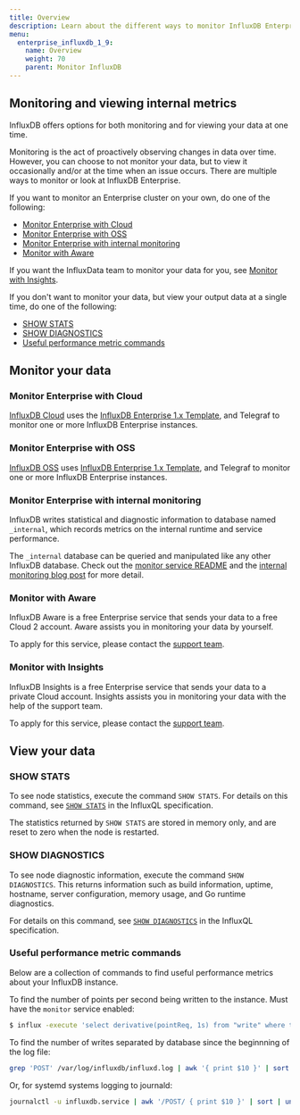 ```yaml
---
title: Overview 
description: Learn about the different ways to monitor InfluxDB Enterprise. 
menu:
  enterprise_influxdb_1_9:
    name: Overview
    weight: 70
    parent: Monitor InfluxDB
---
```


## Monitoring and viewing internal metrics

InfluxDB offers options for both monitoring and for viewing your data at one time. 

Monitoring is the act of proactively observing changes in data over time. However, you can choose to not monitor your data, but to view it occasionally and/or at the time when an issue occurs. There are multiple ways to monitor or look at InfluxDB Enterprise. 

If you want to monitor an Enterprise cluster on your own, do one of the following: 

* [Monitor Enterprise with Cloud](#monitor-enterprise-with-cloud)
* [Monitor Enterprise with OSS](#monitor-enterprise-with-oss)
* [Monitor Enterprise with internal monitoring](#monitor-enterprise-with-internal-monitoring)
* [Monitor with Aware](#monitor-with-aware)

If you want the InfluxData team to monitor your data for you, see [Monitor with Insights](#monitor-with-insights). 

If you don't want to monitor your data, but view your output data at a single time, do one of the following: 

* [SHOW STATS](#show-stats)
* [SHOW DIAGNOSTICS](#show-diagnostics)
* [Useful performance metric commands](#useful-performance-metric-commands)

## Monitor your data 

### Monitor Enterprise with Cloud 

[InfluxDB Cloud](/influxdb/cloud/) uses the [InfluxDB Enterprise 1.x Template](https://github.com/influxdata/community-templates/tree/master/influxdb-enterprise-1x), and Telegraf to monitor one or more InfluxDB Enterprise instances.

### Monitor Enterprise with OSS 

[InfluxDB OSS](/influxdb/v2.0/) uses [InfluxDB Enterprise 1.x Template](https://github.com/influxdata/community-templates/tree/master/influxdb-enterprise-1x), and Telegraf to monitor one or more InfluxDB Enterprise instances.

### Monitor Enterprise with internal monitoring 

InfluxDB writes statistical and diagnostic information to database named `_internal`, which records metrics on the internal runtime and service performance.

The `_internal` database can be queried and manipulated like any other InfluxDB database.
Check out the [monitor service README](https://github.com/influxdata/influxdb/blob/1.8/monitor/README.md) and the [internal monitoring blog post](https://www.influxdata.com/blog/how-to-use-the-show-stats-command-and-the-_internal-database-to-monitor-influxdb/) for more detail.

### Monitor with Aware

InfluxDB Aware is a free Enterprise service that sends your data to a free Cloud 2 account. Aware assists you in monitoring your data by yourself. 

To apply for this service, please contact the [support team](support@influxdata.com). 

### Monitor with Insights 

InfluxDB Insights is a free Enterprise service that sends your data to a private Cloud account. Insights assists you in monitoring your data with the help of the support team.  

To apply for this service, please contact the [support team](support@influxdata.com). 

## View your data 

### SHOW STATS 

To see node statistics, execute the command `SHOW STATS`.
For details on this command, see [`SHOW STATS`](/enterprise_influxdb/v1.9/query_language/spec#show-stats) in the InfluxQL specification.

The statistics returned by `SHOW STATS` are stored in memory only, and are reset to zero when the node is restarted.

### SHOW DIAGNOSTICS 

To see node diagnostic information, execute the command `SHOW DIAGNOSTICS`.
This returns information such as build information, uptime, hostname, server configuration, memory usage, and Go runtime diagnostics.

For details on this command, see [`SHOW DIAGNOSTICS`](/enterprise_influxdb/v1.9/query_language/spec#show-diagnostics) in the InfluxQL specification.

### Useful performance metric commands 

Below are a collection of commands to find useful performance metrics about your InfluxDB instance.

To find the number of points per second being written to the instance. Must have the `monitor` service enabled:
```bash
$ influx -execute 'select derivative(pointReq, 1s) from "write" where time > now() - 5m' -database '_internal' -precision 'rfc3339'
```

To find the number of writes separated by database since the beginnning of the log file:

```bash
grep 'POST' /var/log/influxdb/influxd.log | awk '{ print $10 }' | sort | uniq -c
```

Or, for systemd systems logging to journald:

```bash
journalctl -u influxdb.service | awk '/POST/ { print $10 }' | sort | uniq -c
```